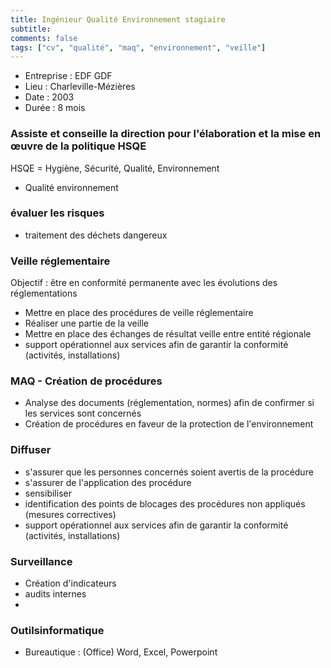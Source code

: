 ```yaml
---
title: Ingénieur Qualité Environnement stagiaire
subtitle: 
comments: false
tags: ["cv", "qualité", "maq", "environnement", "veille"]
---
```


* Entreprise : EDF GDF
* Lieu : Charleville-Mézières
* Date : 2003
* Durée : 8 mois


### Assiste et conseille la direction pour l'élaboration et la mise en œuvre de la politique HSQE

HSQE = Hygiène, Sécurité, Qualité, Environnement



* Qualité environnement

### évaluer les risques

* traitement des déchets dangereux


### Veille réglementaire

Objectif : être en conformité permanente avec les évolutions des réglementations

* Mettre en place des procédures de veille réglementaire
* Réaliser une partie de la veille
* Mettre en place des échanges de résultat veille entre entité régionale
* support opérationnel aux services afin de garantir la conformité (activités, installations)


### MAQ - Création de procédures

* Analyse des documents (réglementation, normes) afin de confirmer si les services sont concernés
* Création de procédures en faveur de la protection de l'environnement

### Diffuser

* s'assurer que les personnes concernés soient avertis de la procédure
* s'assurer de l'application des procédure
* sensibiliser
* identification des points de blocages des procédures non appliqués (mesures correctives)
* support opérationnel aux services afin de garantir la conformité (activités, installations)

### Surveillance

* Création d'indicateurs
* audits internes
* 

### Outilsinformatique

* Bureautique : (Office) Word, Excel, Powerpoint